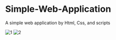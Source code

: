 # Simple-Web-Application
A simple web application by Html, Css, and scripts

![1](https://user-images.githubusercontent.com/90780072/232323072-8b3ffad7-5411-423f-b79b-7fe135328457.jpeg)
![2](https://user-images.githubusercontent.com/90780072/232323075-03e6d993-ecad-4e44-b3fc-37ab13c8adfa.jpeg)
